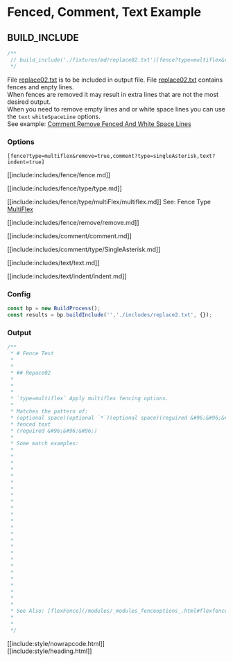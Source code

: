 # Fenced, Comment, Text Example

## BUILD_INCLUDE

<div class="nowrapcode">

```js
/**
 // build_include('./fixtures/md/replace02.txt')[fence?type=multiflex&remove=true,comment?type=singleAsterisk,text?indent=true]
 */
```

</div>

File [replace02.txt](replacements/replace02.txt.html) is to be included in output file.
File [replace02.txt](replacements/replace02.txt.html) contains fences and enpty lines.  
When fences are removed it may result in extra lines that are not the most desired output.  
When you need to remove empty lines and or white space lines you can use the `text` `whiteSpaceLine` options.  
See example: [Comment Remove Fenced And White Space Lines](FencedRemoveWithCommentAndWhiteSpaceLines.html)

### Options

<div class="nowrapcode">

```text
[fence?type=multiflex&remove=true,comment?type=singleAsterisk,text?indent=true]
```

</div>

[[include:includes/fence/fence.md]]

[[include:includes/fence/type/type.md]]

[[include:includes/fence/type/multiFlex/multiflex.md]]
See: Fence Type [MultiFlex](/build-include/pages/Docs/Main/Options/fence/type/MultiFlex/index.html)

[[include:includes/fence/remove/remove.md]]

[[include:includes/comment/comment.md]]

[[include:includes/comment/type/SingleAsterisk.md]]

[[include:includes/text/text.md]]

[[include:includes/text/indent/indent.md]]

### Config

````js
const bp = new BuildProcess();
const results = bp.buildInclude('','./includes/replace2.txt', {});
````

### Output

<div class="nowrapcode">

```js
/**
 * # Fence Test
 * 
 * 
 * ## Repace02
 * 
 *   
 * 
 * `type=multiflex` Apply multiflex fencing options.  
 * 
 * Matches the pattern of:  
 * (optional space)(optional `*`)(optional space)(reguired &#96;&#96;&#96;(optional type)
 * fenced text
 * (reguired &#96;&#96;&#96;)
 * 
 * Some match examples:
 * 
 * 
 * 
 * 
 * 
 * 
 * 
 * 
 * 
 * 
 * 
 * 
 * 
 * 
 * 
 * 
 * 
 * 
 * 
 * 
 * 
 * 
 * 
 * 
 * 
 * See Also: [flexFence](/modules/_modules_fenceoptions_.html#flexfence)  
 * 
 *     
 */
```

</div>

[[include:style/nowrapcode.html]]  
[[include:style/heading.html]]